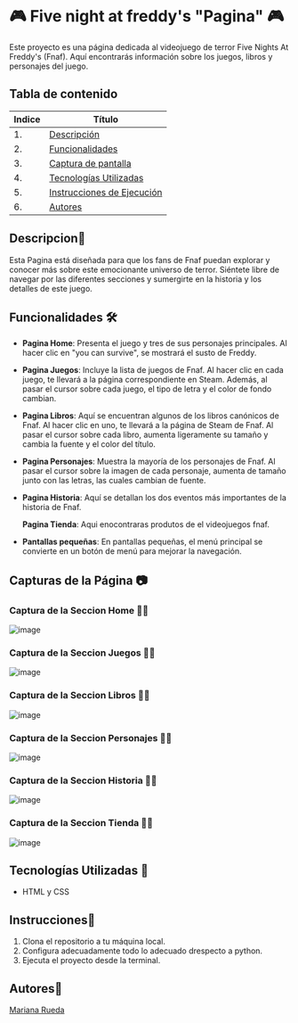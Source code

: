 # 🎮 Five night at freddy's "Pagina" 🎮

Este proyecto es una página dedicada al videojuego de terror Five Nights At Freddy's (Fnaf). Aquí encontrarás información sobre los juegos, libros y personajes del juego.


## Tabla de contenido
| Indice | Título  |
|--|--|
| 1. | [Descripción](#Descripcion) |
| 2. | [Funcionalidades](#Funcionalidades) |
| 3. | [Captura de pantalla](#Captura_de_pantalla) |
| 4. | [Tecnologías Utilizadas](#Tenologia_Usada) |
| 5. | [Instrucciones de Ejecución](#Instrucciones) |
| 6. | [Autores](#Autores) |


## Descripcion🚀
Esta Pagina está diseñada para que los fans de Fnaf puedan explorar y conocer más sobre este emocionante universo de terror. Siéntete libre de navegar por las diferentes secciones y sumergirte en la historia y los detalles de este juego.




## Funcionalidades 🛠️

- **Pagina Home**: Presenta el juego y tres de sus personajes principales. Al hacer clic en "you can survive", se mostrará el susto de Freddy.

- **Pagina Juegos**: Incluye la lista de juegos de Fnaf. Al hacer clic en cada juego, te llevará a la página correspondiente en Steam. Además, al pasar el cursor sobre cada juego, el tipo de letra y el color de fondo cambian.

- **Pagina Libros**: Aquí se encuentran algunos de los libros canónicos de Fnaf. Al hacer clic en uno, te llevará a la página de Steam de Fnaf. Al pasar el cursor sobre cada libro, aumenta ligeramente su tamaño y cambia la fuente y el color del título.

- **Pagina Personajes**: Muestra la mayoría de los personajes de Fnaf. Al pasar el cursor sobre la imagen de cada personaje, aumenta de tamaño junto con las letras, las cuales cambian de fuente.

- **Pagina Historia**: Aquí se detallan los dos eventos más importantes de la historia de Fnaf.

  **Pagina Tienda**: Aqui enocontraras produtos de el videojuegos fnaf.

- **Pantallas pequeñas**: En pantallas pequeñas, el menú principal se convierte en un botón de menú para mejorar la navegación.

## Capturas de la Página 📷

### Captura de la Seccion Home 🐻🎩
![image](https://github.com/user-attachments/assets/e4b1f89d-2c86-4295-8757-0bf13678a83d)


### Captura de la Seccion Juegos 🐰🎸
![image](https://github.com/user-attachments/assets/10fa86d2-cb12-4812-bff6-5cc17fb23fb6)


### Captura de la Seccion Libros 🐥🍕
![image](https://github.com/user-attachments/assets/0645db0e-6d85-4b7f-aa11-4dccc19249ca)


### Captura de la Seccion Personajes 🦊💀 
![image](https://github.com/user-attachments/assets/d51b0c24-3251-4bce-8387-fe0cf0fc0d94)


### Captura de la Seccion Historia 🐻✨
![image](https://github.com/user-attachments/assets/8a079aa0-8d04-40c0-96c4-b48a9e713323)


### Captura de la Seccion Tienda 🍕🍕
![image](https://github.com/user-attachments/assets/7ad7ff0a-7867-4c48-8e9a-880a40cf6575)


## Tecnologías Utilizadas 📱

- HTML y CSS

## Instrucciones📐

1. Clona el repositorio a tu máquina local. 
2. Configura adecuadamente todo lo adecuado drespecto a python.
3. Ejecuta el proyecto desde la terminal.


## Autores👤

[Mariana Rueda](https://github.com/mariana34r)









